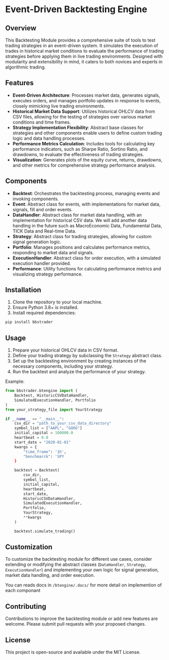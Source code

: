 #  Event-Driven Backtesting Engine

## Overview

This Backtesting Module provides a comprehensive suite of tools to test trading strategies in an event-driven system. It simulates the execution of trades in historical market conditions to evaluate the performance of trading strategies before applying them in live trading environments. Designed with modularity and extensibility in mind, it caters to both novices and experts in algorithmic trading.

## Features

- **Event-Driven Architecture**: Processes market data, generates signals, executes orders, and manages portfolio updates in response to events, closely mimicking live trading environments.
- **Historical Market Data Support**: Utilizes historical OHLCV data from CSV files, allowing for the testing of strategies over various market conditions and time frames.
- **Strategy Implementation Flexibility**: Abstract base classes for strategies and other components enable users to define custom trading logic and data handling processes.
- **Performance Metrics Calculation**: Includes tools for calculating key performance indicators, such as Sharpe Ratio, Sortino Ratio, and drawdowns, to evaluate the effectiveness of trading strategies.
- **Visualization**: Generates plots of the equity curve, returns, drawdowns, and other metrics for comprehensive strategy performance analysis.

## Components

- **Backtest**: Orchestrates the backtesting process, managing events and invoking components.
- **Event**: Abstract class for events, with implementations for market data, signals, fill and order events.
- **DataHandler**: Abstract class for market data handling, with an implementation for historical CSV data. We will add another data handling in the future such as MacroEconomic Data, Fundamental Data, TICK Data and Real-time Data.
- **Strategy**: Abstract class for trading strategies, allowing for custom signal generation logic.
- **Portfolio**: Manages positions and calculates performance metrics, responding to market data and signals.
- **ExecutionHandler**: Abstract class for order execution, with a simulated execution handler provided.
- **Performance**: Utility functions for calculating performance metrics and visualizing strategy performance.

## Installation

1. Clone the repository to your local machine.
2. Ensure Python 3.8+ is installed.
3. Install required dependencies:

```bash
pip install bbstrader
```

## Usage

1. Prepare your historical OHLCV data in CSV format.
2. Define your trading strategy by subclassing the `Strategy` abstract class.
3. Set up the backtesting environment by creating instances of the necessary components, including your strategy.
4. Run the backtest and analyze the performance of your strategy.

Example:

```python
from bbstrader.btengine import (
    Backtest, HistoricCSVDataHandler,
    SimulatedExecutionHandler, Portfolio
)
from your_strategy_file import YourStrategy

if __name__ == "__main__":
    csv_dir = "path_to_your_csv_data_directory"
    symbol_list = ["AAPL", "GOOG"]
    initial_capital = 100000.0
    heartbeat = 0.0
    start_date = "2020-01-01"
    kwargs = {
        "time_frame": '1h',
        "benchmarck": 'SPY
    }

    backtest = Backtest(
        csv_dir,
        symbol_list,
        initial_capital,
        heartbeat,
        start_date,
        HistoricCSVDataHandler,
        SimulatedExecutionHandler,
        Portfolio,
        YourStrategy,
        **kwargs
    )

    backtest.simulate_trading()
```

## Customization

To customize the backtesting module for different use cases, consider extending or modifying the abstract classes (`DataHandler`, `Strategy`, `ExecutionHandler`) and implementing your own logic for signal generation, market data handling, and order execution.

You can reads docs in `/btengine/.docs/` for more detail on implemention of each componant

## Contributing

Contributions to improve the backtesting module or add new features are welcome. Please submit pull requests with your proposed changes.

## License
This project is open-source and available under the MIT License.
